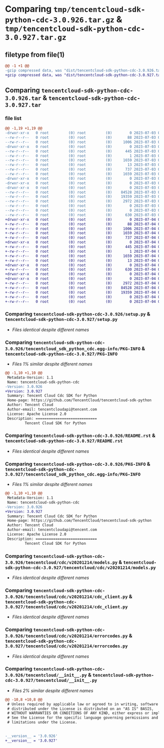 # Comparing `tmp/tencentcloud-sdk-python-cdc-3.0.926.tar.gz` & `tmp/tencentcloud-sdk-python-cdc-3.0.927.tar.gz`

## filetype from file(1)

```diff
@@ -1 +1 @@
-gzip compressed data, was "dist/tencentcloud-sdk-python-cdc-3.0.926.tar", last modified: Mon Jul  3 00:21:20 2023, max compression
+gzip compressed data, was "dist/tencentcloud-sdk-python-cdc-3.0.927.tar", last modified: Tue Jul  4 00:17:00 2023, max compression
```

## Comparing `tencentcloud-sdk-python-cdc-3.0.926.tar` & `tencentcloud-sdk-python-cdc-3.0.927.tar`

### file list

```diff
@@ -1,19 +1,19 @@
-drwxr-xr-x   0 root         (0) root         (0)        0 2023-07-03 00:21:20.000000 tencentcloud-sdk-python-cdc-3.0.926/
--rw-r--r--   0 root         (0) root         (0)       88 2023-07-03 00:21:20.000000 tencentcloud-sdk-python-cdc-3.0.926/setup.cfg
--rw-r--r--   0 root         (0) root         (0)     1006 2023-07-03 00:21:20.000000 tencentcloud-sdk-python-cdc-3.0.926/setup.py
-drwxr-xr-x   0 root         (0) root         (0)        0 2023-07-03 00:21:20.000000 tencentcloud-sdk-python-cdc-3.0.926/tencentcloud_sdk_python_cdc.egg-info/
--rw-r--r--   0 root         (0) root         (0)      445 2023-07-03 00:21:20.000000 tencentcloud-sdk-python-cdc-3.0.926/tencentcloud_sdk_python_cdc.egg-info/SOURCES.txt
--rw-r--r--   0 root         (0) root         (0)        1 2023-07-03 00:21:20.000000 tencentcloud-sdk-python-cdc-3.0.926/tencentcloud_sdk_python_cdc.egg-info/dependency_links.txt
--rw-r--r--   0 root         (0) root         (0)     1659 2023-07-03 00:21:20.000000 tencentcloud-sdk-python-cdc-3.0.926/tencentcloud_sdk_python_cdc.egg-info/PKG-INFO
--rw-r--r--   0 root         (0) root         (0)       13 2023-07-03 00:21:20.000000 tencentcloud-sdk-python-cdc-3.0.926/tencentcloud_sdk_python_cdc.egg-info/top_level.txt
--rw-r--r--   0 root         (0) root         (0)      737 2023-07-03 00:21:20.000000 tencentcloud-sdk-python-cdc-3.0.926/README.rst
--rw-r--r--   0 root         (0) root         (0)     1659 2023-07-03 00:21:20.000000 tencentcloud-sdk-python-cdc-3.0.926/PKG-INFO
-drwxr-xr-x   0 root         (0) root         (0)        0 2023-07-03 00:21:20.000000 tencentcloud-sdk-python-cdc-3.0.926/tencentcloud/
-drwxr-xr-x   0 root         (0) root         (0)        0 2023-07-03 00:21:20.000000 tencentcloud-sdk-python-cdc-3.0.926/tencentcloud/cdc/
-drwxr-xr-x   0 root         (0) root         (0)        0 2023-07-03 00:21:20.000000 tencentcloud-sdk-python-cdc-3.0.926/tencentcloud/cdc/v20201214/
--rw-r--r--   0 root         (0) root         (0)    84528 2023-07-03 00:21:20.000000 tencentcloud-sdk-python-cdc-3.0.926/tencentcloud/cdc/v20201214/models.py
--rw-r--r--   0 root         (0) root         (0)    19359 2023-07-03 00:21:20.000000 tencentcloud-sdk-python-cdc-3.0.926/tencentcloud/cdc/v20201214/cdc_client.py
--rw-r--r--   0 root         (0) root         (0)     2972 2023-07-03 00:21:20.000000 tencentcloud-sdk-python-cdc-3.0.926/tencentcloud/cdc/v20201214/errorcodes.py
--rw-r--r--   0 root         (0) root         (0)        0 2023-07-03 00:21:20.000000 tencentcloud-sdk-python-cdc-3.0.926/tencentcloud/cdc/v20201214/__init__.py
--rw-r--r--   0 root         (0) root         (0)        0 2023-07-03 00:21:20.000000 tencentcloud-sdk-python-cdc-3.0.926/tencentcloud/cdc/__init__.py
--rw-r--r--   0 root         (0) root         (0)      630 2023-07-03 00:21:20.000000 tencentcloud-sdk-python-cdc-3.0.926/tencentcloud/__init__.py
+drwxr-xr-x   0 root         (0) root         (0)        0 2023-07-04 00:17:00.000000 tencentcloud-sdk-python-cdc-3.0.927/
+-rw-r--r--   0 root         (0) root         (0)       88 2023-07-04 00:17:00.000000 tencentcloud-sdk-python-cdc-3.0.927/setup.cfg
+-rw-r--r--   0 root         (0) root         (0)     1006 2023-07-04 00:17:00.000000 tencentcloud-sdk-python-cdc-3.0.927/setup.py
+-rw-r--r--   0 root         (0) root         (0)     1659 2023-07-04 00:17:00.000000 tencentcloud-sdk-python-cdc-3.0.927/PKG-INFO
+-rw-r--r--   0 root         (0) root         (0)      737 2023-07-04 00:17:00.000000 tencentcloud-sdk-python-cdc-3.0.927/README.rst
+drwxr-xr-x   0 root         (0) root         (0)        0 2023-07-04 00:17:00.000000 tencentcloud-sdk-python-cdc-3.0.927/tencentcloud_sdk_python_cdc.egg-info/
+-rw-r--r--   0 root         (0) root         (0)      445 2023-07-04 00:17:00.000000 tencentcloud-sdk-python-cdc-3.0.927/tencentcloud_sdk_python_cdc.egg-info/SOURCES.txt
+-rw-r--r--   0 root         (0) root         (0)        1 2023-07-04 00:17:00.000000 tencentcloud-sdk-python-cdc-3.0.927/tencentcloud_sdk_python_cdc.egg-info/dependency_links.txt
+-rw-r--r--   0 root         (0) root         (0)     1659 2023-07-04 00:17:00.000000 tencentcloud-sdk-python-cdc-3.0.927/tencentcloud_sdk_python_cdc.egg-info/PKG-INFO
+-rw-r--r--   0 root         (0) root         (0)       13 2023-07-04 00:17:00.000000 tencentcloud-sdk-python-cdc-3.0.927/tencentcloud_sdk_python_cdc.egg-info/top_level.txt
+drwxr-xr-x   0 root         (0) root         (0)        0 2023-07-04 00:17:00.000000 tencentcloud-sdk-python-cdc-3.0.927/tencentcloud/
+-rw-r--r--   0 root         (0) root         (0)      630 2023-07-04 00:17:00.000000 tencentcloud-sdk-python-cdc-3.0.927/tencentcloud/__init__.py
+drwxr-xr-x   0 root         (0) root         (0)        0 2023-07-04 00:17:00.000000 tencentcloud-sdk-python-cdc-3.0.927/tencentcloud/cdc/
+drwxr-xr-x   0 root         (0) root         (0)        0 2023-07-04 00:17:00.000000 tencentcloud-sdk-python-cdc-3.0.927/tencentcloud/cdc/v20201214/
+-rw-r--r--   0 root         (0) root         (0)     2972 2023-07-04 00:17:00.000000 tencentcloud-sdk-python-cdc-3.0.927/tencentcloud/cdc/v20201214/errorcodes.py
+-rw-r--r--   0 root         (0) root         (0)    84528 2023-07-04 00:17:00.000000 tencentcloud-sdk-python-cdc-3.0.927/tencentcloud/cdc/v20201214/models.py
+-rw-r--r--   0 root         (0) root         (0)    19359 2023-07-04 00:17:00.000000 tencentcloud-sdk-python-cdc-3.0.927/tencentcloud/cdc/v20201214/cdc_client.py
+-rw-r--r--   0 root         (0) root         (0)        0 2023-07-04 00:17:00.000000 tencentcloud-sdk-python-cdc-3.0.927/tencentcloud/cdc/v20201214/__init__.py
+-rw-r--r--   0 root         (0) root         (0)        0 2023-07-04 00:17:00.000000 tencentcloud-sdk-python-cdc-3.0.927/tencentcloud/cdc/__init__.py
```

### Comparing `tencentcloud-sdk-python-cdc-3.0.926/setup.py` & `tencentcloud-sdk-python-cdc-3.0.927/setup.py`

 * *Files identical despite different names*

### Comparing `tencentcloud-sdk-python-cdc-3.0.926/tencentcloud_sdk_python_cdc.egg-info/PKG-INFO` & `tencentcloud-sdk-python-cdc-3.0.927/PKG-INFO`

 * *Files 1% similar despite different names*

```diff
@@ -1,10 +1,10 @@
 Metadata-Version: 1.1
 Name: tencentcloud-sdk-python-cdc
-Version: 3.0.926
+Version: 3.0.927
 Summary: Tencent Cloud Cdc SDK for Python
 Home-page: https://github.com/TencentCloud/tencentcloud-sdk-python
 Author: Tencent Cloud
 Author-email: tencentcloudapi@tencent.com
 License: Apache License 2.0
 Description: ============================
         Tencent Cloud SDK for Python
```

### Comparing `tencentcloud-sdk-python-cdc-3.0.926/README.rst` & `tencentcloud-sdk-python-cdc-3.0.927/README.rst`

 * *Files identical despite different names*

### Comparing `tencentcloud-sdk-python-cdc-3.0.926/PKG-INFO` & `tencentcloud-sdk-python-cdc-3.0.927/tencentcloud_sdk_python_cdc.egg-info/PKG-INFO`

 * *Files 1% similar despite different names*

```diff
@@ -1,10 +1,10 @@
 Metadata-Version: 1.1
 Name: tencentcloud-sdk-python-cdc
-Version: 3.0.926
+Version: 3.0.927
 Summary: Tencent Cloud Cdc SDK for Python
 Home-page: https://github.com/TencentCloud/tencentcloud-sdk-python
 Author: Tencent Cloud
 Author-email: tencentcloudapi@tencent.com
 License: Apache License 2.0
 Description: ============================
         Tencent Cloud SDK for Python
```

### Comparing `tencentcloud-sdk-python-cdc-3.0.926/tencentcloud/cdc/v20201214/models.py` & `tencentcloud-sdk-python-cdc-3.0.927/tencentcloud/cdc/v20201214/models.py`

 * *Files identical despite different names*

### Comparing `tencentcloud-sdk-python-cdc-3.0.926/tencentcloud/cdc/v20201214/cdc_client.py` & `tencentcloud-sdk-python-cdc-3.0.927/tencentcloud/cdc/v20201214/cdc_client.py`

 * *Files identical despite different names*

### Comparing `tencentcloud-sdk-python-cdc-3.0.926/tencentcloud/cdc/v20201214/errorcodes.py` & `tencentcloud-sdk-python-cdc-3.0.927/tencentcloud/cdc/v20201214/errorcodes.py`

 * *Files identical despite different names*

### Comparing `tencentcloud-sdk-python-cdc-3.0.926/tencentcloud/__init__.py` & `tencentcloud-sdk-python-cdc-3.0.927/tencentcloud/__init__.py`

 * *Files 2% similar despite different names*

```diff
@@ -10,8 +10,8 @@
 # Unless required by applicable law or agreed to in writing, software
 # distributed under the License is distributed on an "AS IS" BASIS,
 # WITHOUT WARRANTIES OR CONDITIONS OF ANY KIND, either express or implied.
 # See the License for the specific language governing permissions and
 # limitations under the License.
 
 
-__version__ = '3.0.926'
+__version__ = '3.0.927'
```


